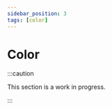 ```yaml
---
sidebar_position: 3
tags: [color]
---
```


# Color

:::caution

This section is a work in progress.

:::
